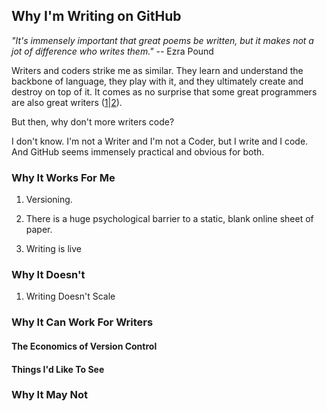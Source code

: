 ## Why I'm Writing on GitHub

_"It's immensely important that great poems be written, but it makes not a jot of difference who writes them."_  -- Ezra Pound

Writers and coders strike me as similar. They learn and understand the backbone of language, they play with it, and they ultimately create and destroy on top of it. It comes as no surprise that some great programmers are also great writers ([1](http://chadfowler.com/)|[2](https://plus.google.com/110981030061712822816/posts)).

But then, why don't more writers code?

I don't know. I'm not a Writer and I'm not a Coder, but I write and I code. And GitHub seems immensely practical and obvious for both.

### Why It Works For Me
1. Versioning. 

2. There is a huge psychological barrier to a static, blank online sheet of paper. 

3. Writing is live

### Why It Doesn't
1. Writing Doesn't Scale

### Why It Can Work For Writers
#### The Economics of Version Control
#### Things I'd Like To See
### Why It May Not 
